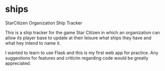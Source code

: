ships
=====

StarCitizen Organization Ship Tracker

This is a ship tracker for the game Star Citizen in which an organization can
allow its player base to update at their leisure what ships they have and what
hey intend to name it.

I wanted to learn to use Flask and this is my first web app for practice. Any
suggestions for features and criticim regarding code would be greatly appreciated.
